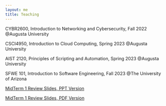 ```yaml
---
layout: me
title: Teaching
---
```


  CYBR2600, Introduction to Networking and Cybersecurity, Fall 2022 @Augusta University  

  CSCI4950, Introduction to Cloud Computing, Spring 2023 @Augusta University

  AIST 2120, Principles of Scripting and Automation, Spring 2023 @Augusta University

  SFWE 101, Introduction to Software Engineering, Fall 2023 @The University of Arizona
  
  [MidTerm 1 Review Slides, PPT Version](https://github.com/sen-he/sen-he.github.io/blob/master/teaching/Midterm1_Review.pptx)
  
  [MidTerm 1 Review Slides, PDF Version](https://github.com/sen-he/sen-he.github.io/blob/master/teaching/Midterm1_Review.pdf)



